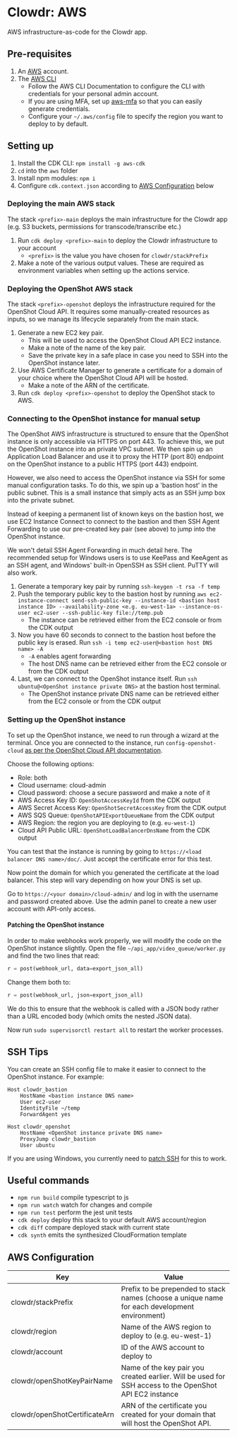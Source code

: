 # Clowdr: AWS

AWS infrastructure-as-code for the Clowdr app.

## Pre-requisites

1. An [AWS](https://aws.amazon.com/) account.
1. The [AWS CLI](https://aws.amazon.com/cli/)
   - Follow the AWS CLI Documentation to configure the CLI with credentials for
     your personal admin account.
   - If you are using MFA, set up
     [aws-mfa](https://github.com/broamski/aws-mfa) so that you can easily
     generate credentials.
   - Configure your `~/.aws/config` file to specify the region you want to
     deploy to by default.

## Setting up

1. Install the CDK CLI: `npm install -g aws-cdk`
1. `cd` into the `aws` folder
1. Install npm modules: `npm i`
1. Configure `cdk.context.json` according to [AWS Configuration](#aws-configuration) below

### Deploying the main AWS stack

The stack `<prefix>-main` deploys the main infrastructure for the Clowdr app (e.g. S3 buckets, permissions for transcode/transcribe etc.)

1. Run `cdk deploy <prefix>-main` to deploy the Clowdr infrastructure to your account
   - `<prefix>` is the value you have chosen for `clowdr/stackPrefix`
1. Make a note of the various output values. These are required as environment variables when setting up the actions service.

### Deploying the OpenShot AWS stack

The stack `<prefix>-openshot` deploys the infrastructure required for the OpenShot Cloud API. It requires some manually-created resources as inputs, so we manage its lifecycle separately from the main stack.

1. Generate a new EC2 key pair.
   - This will be used to access the OpenShot Cloud API EC2 instance.
   - Make a note of the name of the key pair.
   - Save the private key in a safe place in case you need to SSH into the OpenShot instance later.
1. Use AWS Certificate Manager to generate a certificate for a domain of your choice where the OpenShot Cloud API will be hosted.
   - Make a note of the ARN of the certificate.
1. Run `cdk deploy <prefix>-openshot` to deploy the OpenShot stack to AWS.

### Connecting to the OpenShot instance for manual setup

The OpenShot AWS infrastructure is structured to ensure that the OpenShot instance is only accessible via HTTPS on port 443. To achieve this, we put the OpenShot instance into an private VPC subnet. We then spin up an Application Load Balancer and use it to proxy the HTTP (port 80) endpoint on the OpenShot instance to a public HTTPS (port 443) endpoint.

However, we also need to access the OpenShot instance via SSH for some manual configuration tasks. To do this, we spin up a 'bastion host' in the public subnet. This is a small instance that simply acts as an SSH jump box into the private subnet.

Instead of keeping a permanent list of known keys on the bastion host, we use EC2 Instance Connect to connect to the bastion and then SSH Agent Forwarding to use our pre-created key pair (see above) to jump into the OpenShot instance.

We won't detail SSH Agent Forwarding in much detail here. The recommended setup for Windows users is to use KeePass and KeeAgent as an SSH agent, and Windows' built-in OpenSSH as SSH client. PuTTY will also work.

1. Generate a temporary key pair by running `ssh-keygen -t rsa -f temp`
1. Push the temporary public key to the bastion host by running `aws ec2-instance-connect send-ssh-public-key --instance-id <bastion host instance ID> --availability-zone <e.g. eu-west-1a> --instance-os-user ec2-user --ssh-public-key file://temp.pub`
   - The instance can be retrieved either from the EC2 console or from the CDK output
1. Now you have 60 seconds to connect to the bastion host before the public key is erased. Run `ssh -i temp ec2-user@<bastion host DNS name> -A`
   - `-A` enables agent forwarding
   - The host DNS name can be retrieved either from the EC2 console or from the CDK output
1. Last, we can connect to the OpenShot instance itself. Run `ssh ubuntu@<OpenShot instance private DNS>` at the bastion host terminal.
   - The OpenShot instance private DNS name can be retrieved either from the EC2 console or from the CDK output

### Setting up the OpenShot instance

To set up the OpenShot instance, we need to run through a wizard at the terminal. Once you are connected to the instance, run `config-openshot-cloud` [as per the OpenShot Cloud API documentation](https://cloud.openshot.org/doc/getting_started.html).

Choose the following options:

- Role: both
- Cloud username: cloud-admin
- Cloud password: choose a secure password and make a note of it
- AWS Access Key ID: `OpenShotAccessKeyId` from the CDK output
- AWS Secret Access Key: `OpenShotSecretAccessKey` from the CDK output
- AWS SQS Queue: `OpenShotAPIExportQueueName` from the CDK output
- AWS Region: the region you are deploying to (e.g. `eu-west-1`)
- Cloud API Public URL: `OpenShotLoadBalancerDnsName` from the CDK output

You can test that the instance is running by going to `https://<load balancer DNS name>/doc/`. Just accept the certificate error for this test.

Now point the domain for which you generated the certificate at the load balancer. This step will vary depending on how your DNS is set up.

Go to `https://<your domain>/cloud-admin/` and log in with the username and password created above. Use the admin panel to create a new user account with API-only access.

#### Patching the OpenShot instance

In order to make webhooks work properly, we will modify the code on the OpenShot instance slightly. Open the file `~/api_app/video_queue/worker.py` and find the two lines that read:

```python
r = post(webhook_url, data=export_json_all)
```

Change them both to:

```python
r = post(webhook_url, json=export_json_all)
```

We do this to ensure that the webhook is called with a JSON body rather than a URL encoded body (which omits the nested JSON data).

Now run `sudo supervisorctl restart all` to restart the worker processes.

## SSH Tips

You can create an SSH config file to make it easier to connect to the OpenShot instance. For example:

```
Host clowdr_bastion
	HostName <bastion instance DNS name>
	User ec2-user
	IdentityFile ~/temp
	ForwardAgent yes

Host clowdr_openshot
	HostName <OpenShot instance private DNS name>
	ProxyJump clowdr_bastion
	User ubuntu
```

If you are using Windows, you currently need to [patch SSH](https://github.com/microsoft/vscode-remote-release/issues/18#issuecomment-507258777) for this to work.

## Useful commands

- `npm run build` compile typescript to js
- `npm run watch` watch for changes and compile
- `npm run test` perform the jest unit tests
- `cdk deploy` deploy this stack to your default AWS account/region
- `cdk diff` compare deployed stack with current state
- `cdk synth` emits the synthesized CloudFormation template

## AWS Configuration

| Key                           | Value                                                                                                  |
| ----------------------------- | ------------------------------------------------------------------------------------------------------ |
| clowdr/stackPrefix            | Prefix to be prepended to stack names (choose a unique name for each development environment)          |
| clowdr/region                 | Name of the AWS region to deploy to (e.g. eu-west-1)                                                   |
| clowdr/account                | ID of the AWS account to deploy to                                                                     |
| clowdr/openShotKeyPairName    | Name of the key pair you created earlier. Will be used for SSH access to the OpenShot API EC2 instance |
| clowdr/openShotCertificateArn | ARN of the certificate you created for your domain that will host the OpenShot API.                    |

